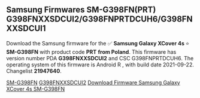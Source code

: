 <h2>Samsung Firmwares SM-G398FN(PRT) G398FNXXSDCUI2/G398FNPRTDCUH6/G398FNXXSDCUI1</h2>
Download the Samsung firmware for the ✅ <strong>Samsung Galaxy XCover 4s </strong> ⭐ <strong>SM-G398FN</strong> with product code <strong>PRT</strong> <strong> from Poland</strong>. This firmware has version number PDA <strong>G398FNXXSDCUI2</strong> and CSC G398FNPRTDCUH6. The operating system of this firmware is Android R , with build date 2021-09-22. Changelist <strong>21947640</strong>.


[SM-G398FN](https://samfirm.shop/samsung/model/SM-G398FN)
[G398FNXXSDCUI2](https://samfirm.shop/samsung/pda/G398FNXXSDCUI2)
[Download Firmware Samsung Galaxy XCover 4s SM-G398FN](https://samfirm.shop/samsung/firmware/457686)
